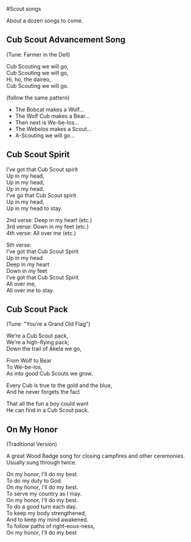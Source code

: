 #Scout songs

About a dozen songs to come.

## Cub Scout Advancement Song

(Tune: Farmer in the Dell)

Cub Scouting we will go,<br>
Cub Scouting we will go,<br>
Hi, ho, the daireo,<br>
Cub Scouting we will go.<br>

(follow the same pattern)<br>

* The Bobcat makes a Wolf…
* The Wolf Cub makes a Bear…
* Then next is We-be-los…
* The Webelos makes a Scout…
* A-Scouting we will go…

## Cub Scout Spirit

I’ve got that Cub Scout spirit<br>
Up in my head, <br>
Up in my head, <br>
Up in my head. <br>
I’ve go that Cub Scout spirit <br>
Up in my head, <br>
Up in my head to stay.<br>

2nd verse:	Deep in my heart (etc.)<br>
3rd verse:	Down in my feet (etc.)<br>
4th verse:	All over me (etc.)<br>

5th verse:	<br>
I’ve got that Cub Scout Spirit<br>
Up in my head<br>
Deep in my heart<br>
Down in my feet<br>
I’ve got that Cub Scout Spirit<br>
All over me, <br>
All over me to stay.<br>

## Cub Scout Pack
(Tune: "You’re a Grand Old Flag")

We’re a Cub Scout pack, <br>
We’re a high-flying pack;<br>
Down the trail of Akela we go,<br>

From Wolf to Bear<br>
To We-be-los,<br>
As into good Cub Scouts we grow.<br>

Every Cub is true to the gold and the blue,<br>
And he never forgets the fact<br>

That all the fun a boy could want<br>
He can find in a Cub Scout pack.

## On My Honor
(Traditional Version)

A great Wood Badge song for closing campfires and other ceremonies. Usually sung through twice.

On my honor, I'll do my best.<br>
To do my duty to God.<br>
On my honor, I'll do my best.<br>
To serve my country as I may.<br>
On my honor, I'll do my best.<br>
To do a good turn each day.<br>
To keep my body strengthened,<br>
And to keep my mind awakened.<br>
To follow paths of right-eous-ness,<br>
On my honor, I'll do my best
